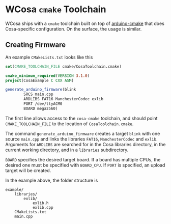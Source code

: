 # WCosa `cmake` Toolchain
WCosa ships with a `cmake` toolchain built on top of [arduino-cmake](https://github.com/arduino-cmake/arduino-cmake)
that does Cosa-specific configuration. On the surface, the usage is similar.

## Creating Firmware
An example `CMakeLists.txt` looks like this

```cmake
set(CMAKE_TOOLCHAIN_FILE cmake/CosaToolchain.cmake)

cmake_minimum_required(VERSION 3.1.0)
project(CosaExample C CXX ASM)

generate_arduino_firmware(blink
        SRCS main.cpp
        ARDLIBS FAT16 ManchesterCodec exlib
        PORT /dev/ttyACM0
        BOARD mega2560)
```

The first line allows access to the `cosa-cmake` toolchain, and should point `CMAKE_TOOLCHAIN_FILE`
to the location of `CosaToolchain.cmake`.

The command `generate_arduino_firmware` creates a target `blink` with one source `main.cpp`
and links the libraries `FAT16`, `ManchesterCodec` and `exlib`. Arguments for `ARDLIBS` are
searched for in the Cosa libraries directory, in the current working directory, and in a `libraries`
subdirectory.

`BOARD` specifies the desired target board. If a board has multiple CPUs, the desired one
must be specified with `BOARD_CPU`. If `PORT` is specified, an upload target will be created.

In the example above, the folder structure is

```
example/
    libraries/
        exlib/
            exlib.h
            exlib.cpp
    CMakeLists.txt
    main.cpp
```
